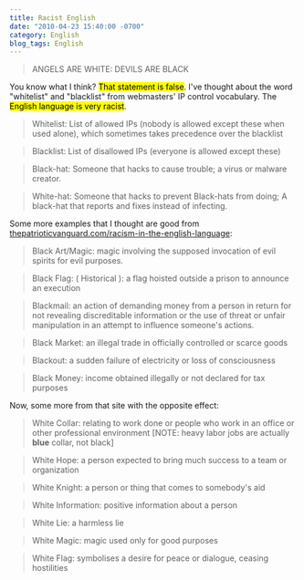 ```yaml
---
title: Racist English
date: "2010-04-23 15:40:00 -0700"
category: English
blog_tags: English
---
```

> ANGELS ARE WHITE: DEVILS ARE BLACK

You know what I think? <mark>That statement is false</mark>. I've thought about the word "whitelist" and "blacklist" from webmasters' IP control vocabulary. The <mark>English language is very racist</mark>.

> Whitelist: List of allowed IPs (nobody is allowed except these when used alone), which sometimes takes precedence over the blacklist

> Blacklist: List of disallowed IPs (everyone is allowed except these)

> Black-hat: Someone that hacks to cause trouble; a virus or malware creator.

> White-hat: Someone that hacks to prevent Black-hats from doing; A black-hat that reports and fixes instead of infecting.

Some more examples that I thought are good from [thepatrioticvanguard.com/racism-in-the-english-language](https://thepatrioticvanguard.com/racism-in-the-english-language):

> Black Art/Magic: magic involving the supposed invocation of evil spirits for evil purposes.

> Black Flag: ( Historical ): a flag hoisted outside a prison to announce an execution

> Blackmail: an action of demanding money from a person in return for not revealing discreditable information or the use of threat or unfair manipulation in an attempt to influence someone's actions.

> Black Market: an illegal trade in officially controlled or scarce goods

> Blackout: a sudden failure of electricity or loss of consciousness

> Black Money: income obtained illegally or not declared for tax purposes

Now, some more from that site with the opposite effect:

> White Collar: relating to work done or people who work in an office or other professional environment \[NOTE: heavy labor jobs are actually **blue** collar, not black\]

> White Hope: a person expected to bring much success to a team or organization

> White Knight: a person or thing that comes to somebody's aid

> White Information: positive information about a person

> White Lie: a harmless lie

> White Magic: magic used only for good purposes

> White Flag: symbolises a desire for peace or dialogue, ceasing hostilities

